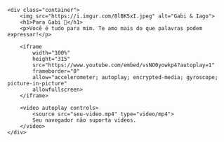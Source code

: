 <!DOCTYPE html>
<html lang="pt-BR">
<head>
    <meta charset="UTF-8">
    <meta name="viewport" content="width=device-width, initial-scale=1.0">
    <title>Gabi & Iago</title>
    <style>
        /* Adicione o CSS daqui */
    </style>
</head>
<body>

    <div class="container">
        <img src="https://i.imgur.com/8lBK5xI.jpeg" alt="Gabi & Iago">
        <h1>Para Gabi 💖</h1>
        <p>Você é tudo para mim. Te amo mais do que palavras podem expressar!</p>

        <iframe 
            width="100%" 
            height="315" 
            src="https://www.youtube.com/embed/vsNO0yowkp4?autoplay=1" 
            frameborder="0" 
            allow="accelerometer; autoplay; encrypted-media; gyroscope; picture-in-picture" 
            allowfullscreen>
        </iframe>

        <video autoplay controls>
            <source src="seu-video.mp4" type="video/mp4">
            Seu navegador não suporta vídeos.
        </video>
    </div>

</body>
</html>
